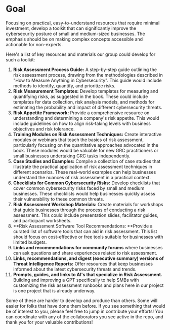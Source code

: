 # Goal

Focusing on practical, easy-to-understand resources that require minimal investment, develop a toolkit that can significantly improve the cybersecurity posture of small and medium-sized businesses. The emphasis should be on making complex concepts accessible and actionable for non-experts.


Here's a list of key resources and materials our group could develop for such a toolkit:

1. **Risk Assessment Process Guide:** A step-by-step guide outlining the risk assessment process, drawing from the methodologies described in "How to Measure Anything in Cybersecurity". This guide would include methods to identify, quantify, and prioritize risks.
2. **Risk Measurement Templates:** Develop templates for measuring and quantifying risks, as suggested in the book. These could include templates for data collection, risk analysis models, and methods for estimating the probability and impact of different cybersecurity threats.
3. **Risk Appetite Framework:** Provide a comprehensive resource on understanding and determining a company's risk appetite. This would include guidelines on how to align risk-taking levels with business objectives and risk tolerance.
4. **Training Modules on Risk Assessment Techniques:** Create interactive modules or webinars that teach the basics of risk assessment, particularly focusing on the quantitative approaches advocated in the book. These modules would be valuable for new GRC practitioners or small businesses undertaking GRC tasks independently.
5. **Case Studies and Examples:** Compile a collection of case studies that illustrate the practical application of risk assessment techniques in different scenarios. These real-world examples can help businesses understand the nuances of risk assessment in a practical context.
6. **Checklists for Common Cybersecurity Risks:** Develop checklists that cover common cybersecurity risks faced by small and medium businesses. These checklists would help businesses quickly assess their vulnerability to these common threats.
7. **Risk Assessment Workshop Materials:** Create materials for workshops that guide businesses through the process of conducting a risk assessment. This could include presentation slides, facilitator guides, and participant worksheets.
8. **Risk Assessment Software Tool Recommendations: **Provide a curated list of software tools that can aid in risk assessment. This list should focus on cost-effective or free tools suitable for businesses with limited budgets.
9. **Links and recommendations for community forums** where businesses can ask questions and share experiences related to risk assessment.
10. **Links, recommendations, and digest (executive summary) versions of Threat Intelligence Reports:** Offer resources that keep businesses informed about the latest cybersecurity threats and trends.
11. **Prompts, guides, and links to AI's that specialize in Risk Assessment.** Building and improving a GPT specifically to help SMBs with customizing the risk assessment runbooks and plans here in our project is one project that is already underway.

Some of these are harder to develop and produce than others. Some will easier for folks that have done them before. If you see something that would be of interest to you, please feel free to jump in contribute your efforts!
You can coordinate with any of the collaborators you see active in the repo, and thank you for your valuable contributions!

